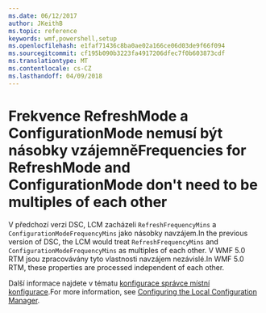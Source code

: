 ```yaml
---
ms.date: 06/12/2017
author: JKeithB
ms.topic: reference
keywords: wmf,powershell,setup
ms.openlocfilehash: e1faf71436c8ba0ae02a166ce06d03de9f66f094
ms.sourcegitcommit: cf195b090b3223fa4917206dfec7f0b603873cdf
ms.translationtype: MT
ms.contentlocale: cs-CZ
ms.lasthandoff: 04/09/2018
---
```

# <a name="frequencies-for-refreshmode-and-configurationmode-dont-need-to-be-multiples-of-each-other"></a><span data-ttu-id="17999-102">Frekvence RefreshMode a ConfigurationMode nemusí být násobky vzájemně</span><span class="sxs-lookup"><span data-stu-id="17999-102">Frequencies for RefreshMode and ConfigurationMode don't need to be multiples of each other</span></span>

<span data-ttu-id="17999-103">V předchozí verzi DSC, LCM zacházeli `RefreshFrequencyMins` a `ConfigurationModeFrequencyMins` jako násobky navzájem.</span><span class="sxs-lookup"><span data-stu-id="17999-103">In the previous version of DSC, the LCM would treat `RefreshFrequencyMins` and `ConfigurationModeFrequencyMins` as multiples of each other.</span></span> <span data-ttu-id="17999-104">V WMF 5.0 RTM jsou zpracovávány tyto vlastnosti navzájem nezávislé.</span><span class="sxs-lookup"><span data-stu-id="17999-104">In WMF 5.0 RTM, these properties are processed independent of each other.</span></span>

<span data-ttu-id="17999-105">Další informace najdete v tématu [konfigurace správce místní konfigurace](https://msdn.microsoft.com/powershell/dsc/metaconfig).</span><span class="sxs-lookup"><span data-stu-id="17999-105">For more information, see [Configuring the Local Configuration Manager](https://msdn.microsoft.com/powershell/dsc/metaconfig).</span></span>